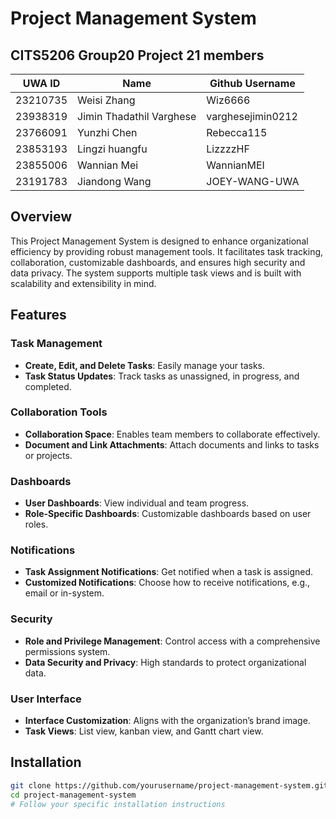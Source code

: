 # Project Management System

## CITS5206 Group20 Project 21 members

| UWA ID  | Name | Github Username |
|---------|------|-----------------|
|23210735 |Weisi Zhang|Wiz6666|
|23938319|Jimin Thadathil Varghese|varghesejimin0212 |
|23766091 |Yunzhi Chen|Rebecca115|
|23853193|Lingzi huangfu|LizzzzHF|
|23855006|Wannian Mei|WannianMEI|
|23191783 |Jiandong Wang|JOEY-WANG-UWA|


## Overview

This Project Management System is designed to enhance organizational efficiency by providing robust management tools. It facilitates task tracking, collaboration, customizable dashboards, and ensures high security and data privacy. The system supports multiple task views and is built with scalability and extensibility in mind.

## Features

### Task Management
- **Create, Edit, and Delete Tasks**: Easily manage your tasks.
- **Task Status Updates**: Track tasks as unassigned, in progress, and completed.

### Collaboration Tools
- **Collaboration Space**: Enables team members to collaborate effectively.
- **Document and Link Attachments**: Attach documents and links to tasks or projects.

### Dashboards
- **User Dashboards**: View individual and team progress.
- **Role-Specific Dashboards**: Customizable dashboards based on user roles.

### Notifications
- **Task Assignment Notifications**: Get notified when a task is assigned.
- **Customized Notifications**: Choose how to receive notifications, e.g., email or in-system.

### Security
- **Role and Privilege Management**: Control access with a comprehensive permissions system.
- **Data Security and Privacy**: High standards to protect organizational data.

### User Interface
- **Interface Customization**: Aligns with the organization’s brand image.
- **Task Views**: List view, kanban view, and Gantt chart view.

## Installation

```bash
git clone https://github.com/yourusername/project-management-system.git
cd project-management-system
# Follow your specific installation instructions
```